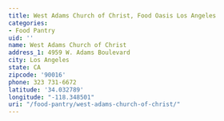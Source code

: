 ```yaml
---
title: West Adams Church of Christ, Food Oasis Los Angeles
categories:
- Food Pantry
uid: ''
name: West Adams Church of Christ
address_1: 4959 W. Adams Boulevard
city: Los Angeles
state: CA
zipcode: '90016'
phone: 323 731-6672
latitude: '34.032789'
longitude: "-118.348501"
uri: "/food-pantry/west-adams-church-of-christ/"
---
```


